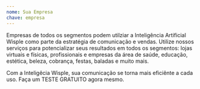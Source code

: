 ```yaml
---
nome: Sua Empresa
chave: empresa
---
```


Empresas de todos os segmentos podem utilziar a Inteligência Artificial Wisple como parte da estratégia de comunicação e  vendas. Utilize nossos serviços para potencializar seus resultados em todos os segmentos: lojas virtuais e físicas, profissionais e empresas da área de saúde, educação, estética, beleza, cobrança, festas, baladas e muito mais.

Com a Inteligêcia Wisple, sua comunicação se torna mais eficiênte a cada uso. Faça um TESTE GRATUITO agora mesmo.
